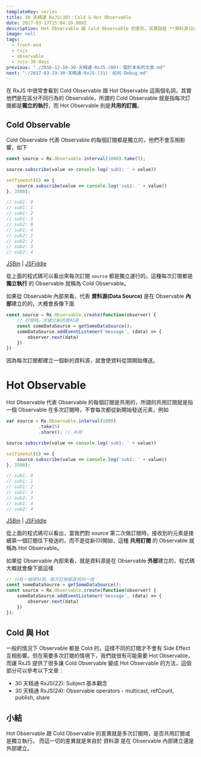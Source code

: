 ```yaml
---
templateKey: series
title: 30 天精通 RxJS(30)：Cold & Hot Observable
date: 2017-03-17T15:04:10.000Z
description: Hot Observable 跟 Cold Observable 的差別，其實就是 **資料源(Data Source)** 在 Observable 內部建立還是外部建立。
image: null
tags:
  - front-end
  - rxjs
  - observable
  - rxjs-30-days
previous: "./2016-12-16-30-天精通-RxJS-(00)：關於本系列文章.md"
next: "./2017-03-19-30-天精通-RxJS-(31)：如何-Debug.md"
---
```


在 RxJS 中很常會看到 Cold Observable 跟 Hot Observable 這兩個名詞，其實他們是在區分不同行為的 Observable，所謂的 Cold Observable 就是指每次訂閱都是**獨立的執行**，而 Hot Observable 則是**共用的訂閱**。

## Cold Observable

Cold Observable 代表 Observable 的每個訂閱都是獨立的，他們不會互相影響，如下

```javascript
const source = Rx.Observable.interval(1000).take(5);

source.subscribe(value => console.log('sub1: ' + value))

setTimeout(() => {
    source.subscribe(value => console.log('sub2: ' + value))    
}, 3500);

// sub1: 0
// sub1: 1
// sub1: 2
// sub1: 3
// sub2: 0
// sub1: 4
// sub2: 1
// sub2: 2
// sub2: 3
// sub2: 4
```
[JSBin](https://jsbin.com/sapuvilipa/4/edit?js,console) | [JSFiddle](https://jsfiddle.net/mk5y5hhu/)

從上面的程式碼可以看出來每次訂閱 `source` 都是獨立運行的，這種每次訂閱都是 **獨立執行** 的 Observable 就稱為 Cold Observable。

如果從 Observable 內部來看，代表 **資料源(Data Source)** 是在 Observable **內部**建立的的，大概會長像下面

```javascript
const source = Rx.Observable.create(function(observer) {
    // 訂閱時，才建立新的資料源
    const someDataSource = getSomeDataSource();
    someDataSource.addEventListener('message', (data) => {
        observer.next(data)
    })
})
```

因為每次訂閱都建立一個新的資料源，就會使資料從頭開始傳送。


# Hot Observable

Hot Observable 代表 Observable 的每個訂閱是共用的，所謂的共用訂閱就是指 一個 Observable 在多次訂閱時，不會每次都從新開始發送元素，例如

```javascript
var source = Rx.Observable.interval(1000)
            .take(5)
            .share(); // 共用

source.subscribe(value => console.log('sub1: ' + value))

setTimeout(() => {
    source.subscribe(value => console.log('sub2: ' + value))    
}, 3500);

// sub1: 0
// sub1: 1
// sub1: 2
// sub1: 3
// sub2: 3
// sub1: 4
// sub2: 4
```
[JSBin](https://jsbin.com/sapuvilipa/3/edit?js,console) | [JSFiddle](https://jsfiddle.net/mk5y5hhu/1/)

從上面的程式碼可以看出，當我們對 source 第二次做訂閱時，接收到的元素是接續第一個訂閱往下發送的，而不是從新(0)開始，這種 **共用訂閱** 的 Observable 就稱為 Hot Observable。

如果從 Observable 內部來看，就是資料源是在 Observable **外部**建立的，程式碼大概就會像下面這樣

```javascript
// 只有一個資料源，每次訂閱都是用同一個
const someDataSource = getSomeDataSource();
const source = Rx.Observable.create(function(observer) {
    someDataSource.addEventListener('message', (data) => {
        observer.next(data)
    })
});
```

## Cold 與 Hot 

一般的情況下 Observable 都是 Cold 的，這樣不同的訂閱才不會有 Side Effect 互相影響。但在需要多次訂閱的情境下，我們就很有可能需要 Hot Observable，而讓 RxJS 提供了很多讓 Cold Observable 變成 Hot Observable 的方法，這個部分可以參考以下文章：

- 30 天精通 RxJS(22): Subject 基本觀念
- 30 天精通 RxJS(24): Observable operators - multicast, refCount, publish, share

## 小結

Hot Observable 跟 Cold Observable 的差異就是多次訂閱時，是否共用訂閱或是獨立執行。 而這一切的差異就是來自於 資料源 是在 Observable 內部建立還是外部建立。